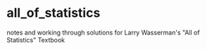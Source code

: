 # all_of_statistics
notes and working through solutions for Larry Wasserman's "All of Statistics" Textbook

